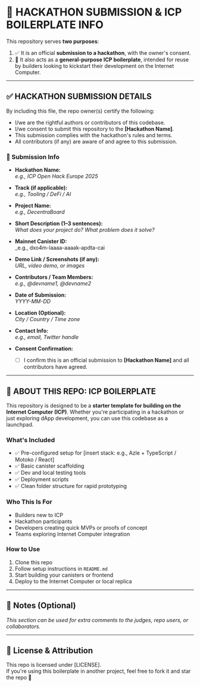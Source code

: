 # 🧠 HACKATHON SUBMISSION & ICP BOILERPLATE INFO

This repository serves **two purposes**:

1. ✅ It is an official **submission to a hackathon**, with the owner's consent.
2. 🚀 It also acts as a **general-purpose ICP boilerplate**, intended for reuse by builders looking to kickstart their development on the Internet Computer.

---

## ✅ HACKATHON SUBMISSION DETAILS

By including this file, the repo owner(s) certify the following:

- I/we are the rightful authors or contributors of this codebase.
- I/we consent to submit this repository to the **[Hackathon Name]**.
- This submission complies with the hackathon's rules and terms.
- All contributors (if any) are aware of and agree to this submission.

### 📌 Submission Info

- **Hackathon Name:**  
  _e.g., ICP Open Hack Europe 2025_

- **Track (if applicable):**  
  _e.g., Tooling / DeFi / AI_

- **Project Name:**  
  _e.g., DecentraBoard_

- **Short Description (1–3 sentences):**  
  _What does your project do? What problem does it solve?_

- **Mainnet Canister ID:**  
  _e.g., dxo4m-laaaa-aaaak-apdta-cai

- **Demo Link / Screenshots (if any):**  
  _URL, video demo, or images_

- **Contributors / Team Members:**  
  _e.g., @devname1, @devname2_

- **Date of Submission:**  
  _YYYY-MM-DD_

- **Location (Optional):**  
  _City / Country / Time zone_

- **Contact Info:**  
  _e.g., email, Twitter handle_

- **Consent Confirmation:**
  - [ ] I confirm this is an official submission to **[Hackathon Name]** and all contributors have agreed.

---

## 🚀 ABOUT THIS REPO: ICP BOILERPLATE

This repository is designed to be a **starter template for building on the Internet Computer (ICP)**. Whether you're participating in a hackathon or just exploring dApp development, you can use this codebase as a launchpad.

### What's Included

- ✅ Pre-configured setup for [insert stack: e.g., Azle + TypeScript / Motoko / React]
- ✅ Basic canister scaffolding
- ✅ Dev and local testing tools
- ✅ Deployment scripts
- ✅ Clean folder structure for rapid prototyping

### Who This Is For

- Builders new to ICP
- Hackathon participants
- Developers creating quick MVPs or proofs of concept
- Teams exploring Internet Computer integration

### How to Use

1. Clone this repo
2. Follow setup instructions in `README.md`
3. Start building your canisters or frontend
4. Deploy to the Internet Computer or local replica

---

## 🧪 Notes (Optional)

_This section can be used for extra comments to the judges, repo users, or collaborators._

---

## 📖 License & Attribution

This repo is licensed under [LICENSE].  
If you're using this boilerplate in another project, feel free to fork it and star the repo 🙌
